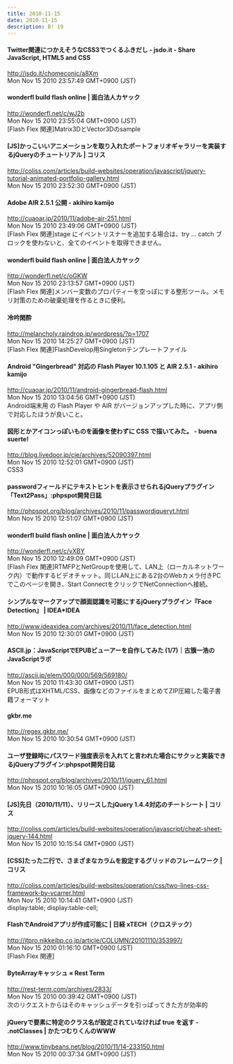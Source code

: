 ```yaml
---
title: 2010-11-15
date: 2010-11-15
description: B! 19
---
```


#### Twitter関連につかえそうなCSS3でつくるふきだし - jsdo.it - Share JavaScript, HTML5 and CSS
http://jsdo.it/chomeconic/a8Xm<br>
Mon Nov 15 2010 23:57:49 GMT+0900 (JST)<br>


#### wonderfl build flash online | 面白法人カヤック
http://wonderfl.net/c/wJ2b<br>
Mon Nov 15 2010 23:55:04 GMT+0900 (JST)<br>
[Flash Flex 関連]Matrix3DとVector3Dのsample


####   [JS]かっこいいアニメーションを取り入れたポートフォリオギャラリーを実装するjQueryのチュートリアル | コリス
http://coliss.com/articles/build-websites/operation/javascript/jquery-tutorial-animated-portfolio-gallery.html<br>
Mon Nov 15 2010 23:52:30 GMT+0900 (JST)<br>


#### Adobe AIR 2.5.1 公開 - akihiro kamijo
http://cuaoar.jp/2010/11/adobe-air-251.html<br>
Mon Nov 15 2010 23:49:06 GMT+0900 (JST)<br>
[Flash Flex 関連]stage にイベントリスナーを追加する場合は、try ... catch ブロックを使わないと、全てのイベントを取得できません。


#### wonderfl build flash online | 面白法人カヤック
http://wonderfl.net/c/oGKW<br>
Mon Nov 15 2010 23:13:57 GMT+0900 (JST)<br>
[Flash Flex 関連]メンバー変数のプロパティーを空っぽにする整形ツール。メモリ対策のための破棄処理を作るときに便利。


#### 冷吟閑酔
http://melancholy.raindrop.jp/wordpress/?p=1707<br>
Mon Nov 15 2010 14:25:27 GMT+0900 (JST)<br>
[Flash Flex 関連]FlashDevelop用Singletonテンプレートファイル


#### Android "Gingerbread" 対応の Flash Player 10.1.105 と AIR 2.5.1 - akihiro kamijo
http://cuaoar.jp/2010/11/android-gingerbread-flash.html<br>
Mon Nov 15 2010 13:04:56 GMT+0900 (JST)<br>
Android端末用 の Flash Player や AIR がバージョンアップした時に、アプリ側で対応したほうが良いこと。


#### 図形とかアイコンっぽいものを画像を使わずに CSS で描いてみた。 - buena suerte!
http://blog.livedoor.jp/cie/archives/52090397.html<br>
Mon Nov 15 2010 12:52:01 GMT+0900 (JST)<br>
CSS3


#### passwordフィールドにテキストヒントを表示させられるjQueryプラグイン「Text2Pass」:phpspot開発日誌
http://phpspot.org/blog/archives/2010/11/passwordjqueryt.html<br>
Mon Nov 15 2010 12:51:07 GMT+0900 (JST)<br>


#### wonderfl build flash online | 面白法人カヤック
http://wonderfl.net/c/vXBY<br>
Mon Nov 15 2010 12:49:09 GMT+0900 (JST)<br>
[Flash Flex 関連]RTMFPとNetGroupを使用して、LAN上（ローカルネットワーク内）で動作するビデオチャット。同じLAN上にある2台のWebカメラ付きPCでこのページを開き、Start ConnectをクリックでNetConnectionへ接続。


#### シンプルなマークアップで顔面認識を可能にするjQueryプラグイン『Face Detection』 | IDEA*IDEA
http://www.ideaxidea.com/archives/2010/11/face_detection.html<br>
Mon Nov 15 2010 12:30:01 GMT+0900 (JST)<br>


#### ASCII.jp：JavaScriptでEPUBビューアーを自作してみた (1/7)｜古籏一浩のJavaScriptラボ
http://ascii.jp/elem/000/000/569/569180/<br>
Mon Nov 15 2010 11:43:30 GMT+0900 (JST)<br>
EPUB形式はXHTML/CSS、画像などのファイルをまとめてZIP圧縮した電子書籍フォーマット


#### gkbr.me
http://regex.gkbr.me/<br>
Mon Nov 15 2010 10:30:54 GMT+0900 (JST)<br>


#### ユーザ登録時にパスワード強度表示を入れてと言われた場合にサクッと実装できるjQueryプラグイン:phpspot開発日誌
http://phpspot.org/blog/archives/2010/11/jquery_61.html<br>
Mon Nov 15 2010 10:16:05 GMT+0900 (JST)<br>


####   [JS]先日（2010/11/11）、リリースしたjQuery 1.4.4対応のチートシート | コリス
http://coliss.com/articles/build-websites/operation/javascript/cheat-sheet-jquery-144.html<br>
Mon Nov 15 2010 10:15:54 GMT+0900 (JST)<br>


####   [CSS]たった二行で、さまざまなカラムを設定するグリッドのフレームワーク | コリス
http://coliss.com/articles/build-websites/operation/css/two-lines-css-framework-by-vcarrer.html<br>
Mon Nov 15 2010 10:14:41 GMT+0900 (JST)<br>
display:table; display:table-cell;


#### FlashでAndroidアプリが作成可能に | 日経 xTECH（クロステック）
http://itpro.nikkeibp.co.jp/article/COLUMN/20101110/353997/<br>
Mon Nov 15 2010 01:16:10 GMT+0900 (JST)<br>
[Flash Flex 関連]


####       ByteArrayキャッシュ «       Rest Term    
http://rest-term.com/archives/2833/<br>
Mon Nov 15 2010 00:39:42 GMT+0900 (JST)<br>
次のリクエストからはそのキャッシュデータを引っぱってきた方が効率的


#### jQueryで要素に特定のクラス名が設定されていなければ true を返す - .notClasses | かたつむりくんのWWW
http://www.tinybeans.net/blog/2010/11/14-233150.html<br>
Mon Nov 15 2010 00:37:34 GMT+0900 (JST)<br>



